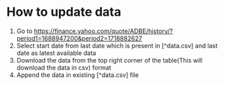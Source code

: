 # How to update data
1. Go to https://finance.yahoo.com/quote/ADBE/history/?period1=1688947200&period2=1718882627
2. Select start date from last date which is present in [^data.csv] and last date as latest available data
3. Download the data from the top right corner of the table(This will download the data in csv) format
4. Append the data in existing [^data.csv] file
